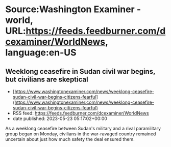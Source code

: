 # Source:Washington Examiner - world, URL:https://feeds.feedburner.com/dcexaminer/WorldNews, language:en-US

## Weeklong ceasefire in Sudan civil war begins, but civilians are skeptical
 - [https://www.washingtonexaminer.com/news/weeklong-ceasefire-sudan-civil-war-begins-citizens-fearful](https://www.washingtonexaminer.com/news/weeklong-ceasefire-sudan-civil-war-begins-citizens-fearful)
 - RSS feed: https://feeds.feedburner.com/dcexaminer/WorldNews
 - date published: 2023-05-23 05:17:02+00:00

As a weeklong ceasefire between Sudan's military and a rival paramilitary group began on Monday, civilians in the war-ravaged country remained uncertain about just how much safety the deal ensured them.

